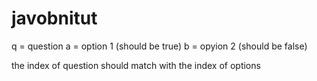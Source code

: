 # javobnitut

q = question
a = option 1 (should be true)
b = opyion 2 (should be false)

the index of question should match with the index of options
